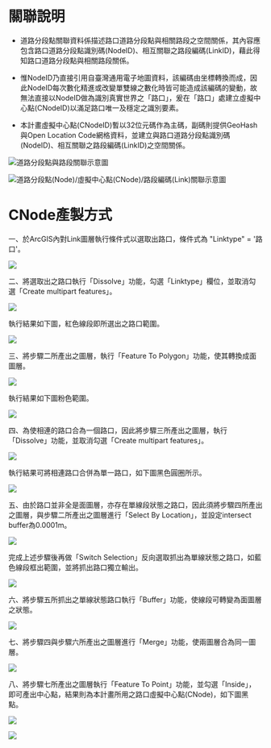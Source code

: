 # 關聯說明

* 道路分段點關聯資料係描述路口道路分段點與相關路段之空間關係，其內容應包含路口道路分段點識別碼(NodeID)、相互關聯之路段編碼(LinkID)，藉此得知路口道路分段點與相關路段關係。

* 惟NodeID乃直接引用自臺灣通用電子地圖資料，該編碼由坐標轉換而成，因此NodeID每次數化精進或改變單雙線之數化時皆可能造成該編碼的變動，故無法直接以NodeID做為識別真實世界之「路口」，爰在「路口」處建立虛擬中心點(CNodeID)以滿足路口唯一及穩定之識別要素。

* 本計畫虛擬中心點(CNodeID)暫以32位元碼作為主碼，副碼則提供GeoHash與Open Location Code網格資料，並建立與路口道路分段點識別碼(NodeID)、相互關聯之路段編碼(LinkID)之空間關係。

![道路分段點與路段關聯示意圖](Pic/003.PNG)

![道路分段點(Node)/虛擬中心點(CNode)/路段編碼(Link)關聯示意圖](Pic/004.PNG)

# CNode產製方式

一、於ArcGIS內對Link圖層執行條件式以選取出路口，條件式為 "Linktype" = '路口'。

![](Pic/CNode/000.JPG)

二、將選取出之路口執行「Dissolve」功能，勾選「Linktype」欄位，並取消勾選「Create multipart features」。

![](Pic/CNode/001.JPG)

執行結果如下圖，紅色線段即所選出之路口範圍。

![](Pic/CNode/002.JPG)

三、將步驟二所產出之圖層，執行「Feature To Polygon」功能，使其轉換成面圖層。

![](Pic/CNode/003-1.JPG)

執行結果如下圖粉色範圍。

![](Pic/CNode/003.JPG)

四、為使相連的路口合為一個路口，因此將步驟三所產出之圖層，執行「Dissolve」功能，並取消勾選「Create multipart features」。

![](Pic/CNode/005.JPG)

執行結果可將相連路口合併為單一路口，如下圖黑色圓圈所示。

![](Pic/CNode/012.JPG)

五、由於路口並非全是面圖層，亦存在單線段狀態之路口，因此須將步驟四所產出之圖層，與步驟二所產出之圖層進行「Select By Location」，並設定intersect buffer為0.0001m。

![](Pic/CNode/013.JPG)

完成上述步驟後再做「Switch Selection」反向選取抓出為單線狀態之路口，如藍色線段框出範圍，並將抓出路口獨立輸出。

![](Pic/CNode/007.JPG)

六、將步驟五所抓出之單線狀態路口執行「Buffer」功能，使線段可轉變為面圖層之狀態。

![](Pic/CNode/008.JPG)

七、將步驟四與步驟六所產出之圖層進行「Merge」功能，使兩圖層合為同一圖層。

![](Pic/CNode/009.JPG)

八、將步驟七所產出之圖層執行「Feature To Point」功能，並勾選「Inside」，即可產出中心點，結果則為本計畫所用之路口虛擬中心點(CNode)，如下圖黑點。

![](Pic/CNode/010.JPG)

![](Pic/CNode/011.JPG)
